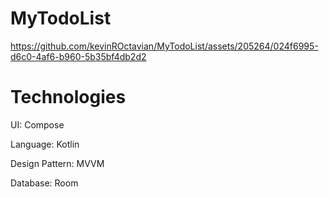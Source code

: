 # MyTodoList
https://github.com/kevinROctavian/MyTodoList/assets/205264/024f6995-d6c0-4af6-b960-5b35bf4db2d2

# Technologies

UI: Compose

Language: Kotlin

Design Pattern: MVVM

Database: Room



